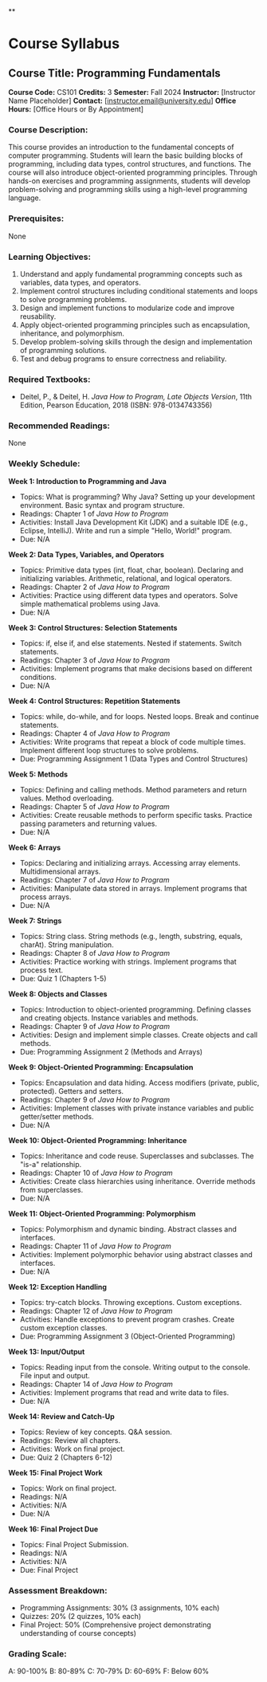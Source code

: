 **
# Course Syllabus
## Course Title: Programming Fundamentals
**Course Code:** CS101
**Credits:** 3
**Semester:** Fall 2024
**Instructor:** [Instructor Name Placeholder]
**Contact:** [instructor.email@university.edu]
**Office Hours:** [Office Hours or By Appointment]

### Course Description:
This course provides an introduction to the fundamental concepts of computer programming. Students will learn the basic building blocks of programming, including data types, control structures, and functions. The course will also introduce object-oriented programming principles. Through hands-on exercises and programming assignments, students will develop problem-solving and programming skills using a high-level programming language.

### Prerequisites:
None

### Learning Objectives:
1.  Understand and apply fundamental programming concepts such as variables, data types, and operators.
2.  Implement control structures including conditional statements and loops to solve programming problems.
3.  Design and implement functions to modularize code and improve reusability.
4.  Apply object-oriented programming principles such as encapsulation, inheritance, and polymorphism.
5.  Develop problem-solving skills through the design and implementation of programming solutions.
6.  Test and debug programs to ensure correctness and reliability.

### Required Textbooks:
- Deitel, P., & Deitel, H. *Java How to Program, Late Objects Version*, 11th Edition, Pearson Education, 2018 (ISBN: 978-0134743356)

### Recommended Readings:
None

### Weekly Schedule:
**Week 1: Introduction to Programming and Java**
- Topics: What is programming? Why Java? Setting up your development environment. Basic syntax and program structure.
- Readings: Chapter 1 of *Java How to Program*
- Activities: Install Java Development Kit (JDK) and a suitable IDE (e.g., Eclipse, IntelliJ). Write and run a simple "Hello, World!" program.
- Due: N/A

**Week 2: Data Types, Variables, and Operators**
- Topics: Primitive data types (int, float, char, boolean). Declaring and initializing variables. Arithmetic, relational, and logical operators.
- Readings: Chapter 2 of *Java How to Program*
- Activities: Practice using different data types and operators. Solve simple mathematical problems using Java.
- Due: N/A

**Week 3: Control Structures: Selection Statements**
- Topics: if, else if, and else statements. Nested if statements. Switch statements.
- Readings: Chapter 3 of *Java How to Program*
- Activities: Implement programs that make decisions based on different conditions.
- Due: N/A

**Week 4: Control Structures: Repetition Statements**
- Topics: while, do-while, and for loops. Nested loops. Break and continue statements.
- Readings: Chapter 4 of *Java How to Program*
- Activities: Write programs that repeat a block of code multiple times. Implement different loop structures to solve problems.
- Due: Programming Assignment 1 (Data Types and Control Structures)

**Week 5: Methods**
- Topics: Defining and calling methods. Method parameters and return values. Method overloading.
- Readings: Chapter 5 of *Java How to Program*
- Activities: Create reusable methods to perform specific tasks. Practice passing parameters and returning values.
- Due: N/A

**Week 6: Arrays**
- Topics: Declaring and initializing arrays. Accessing array elements. Multidimensional arrays.
- Readings: Chapter 7 of *Java How to Program*
- Activities: Manipulate data stored in arrays. Implement programs that process arrays.
- Due: N/A

**Week 7: Strings**
- Topics: String class. String methods (e.g., length, substring, equals, charAt). String manipulation.
- Readings: Chapter 8 of *Java How to Program*
- Activities: Practice working with strings. Implement programs that process text.
- Due: Quiz 1 (Chapters 1-5)

**Week 8: Objects and Classes**
- Topics: Introduction to object-oriented programming. Defining classes and creating objects. Instance variables and methods.
- Readings: Chapter 9 of *Java How to Program*
- Activities: Design and implement simple classes. Create objects and call methods.
- Due: Programming Assignment 2 (Methods and Arrays)

**Week 9: Object-Oriented Programming: Encapsulation**
- Topics: Encapsulation and data hiding. Access modifiers (private, public, protected). Getters and setters.
- Readings: Chapter 9 of *Java How to Program*
- Activities: Implement classes with private instance variables and public getter/setter methods.
- Due: N/A

**Week 10: Object-Oriented Programming: Inheritance**
- Topics: Inheritance and code reuse. Superclasses and subclasses. The "is-a" relationship.
- Readings: Chapter 10 of *Java How to Program*
- Activities: Create class hierarchies using inheritance. Override methods from superclasses.
- Due: N/A

**Week 11: Object-Oriented Programming: Polymorphism**
- Topics: Polymorphism and dynamic binding. Abstract classes and interfaces.
- Readings: Chapter 11 of *Java How to Program*
- Activities: Implement polymorphic behavior using abstract classes and interfaces.
- Due: N/A

**Week 12: Exception Handling**
- Topics: try-catch blocks. Throwing exceptions. Custom exceptions.
- Readings: Chapter 12 of *Java How to Program*
- Activities: Handle exceptions to prevent program crashes. Create custom exception classes.
- Due: Programming Assignment 3 (Object-Oriented Programming)

**Week 13: Input/Output**
- Topics: Reading input from the console. Writing output to the console. File input and output.
- Readings: Chapter 14 of *Java How to Program*
- Activities: Implement programs that read and write data to files.
- Due: N/A

**Week 14: Review and Catch-Up**
- Topics: Review of key concepts. Q&A session.
- Readings: Review all chapters.
- Activities: Work on final project.
- Due: Quiz 2 (Chapters 6-12)

**Week 15: Final Project Work**
- Topics: Work on final project.
- Readings: N/A
- Activities: N/A
- Due: N/A

**Week 16: Final Project Due**
- Topics: Final Project Submission.
- Readings: N/A
- Activities: N/A
- Due: Final Project

### Assessment Breakdown:
*   Programming Assignments: 30% (3 assignments, 10% each)
*   Quizzes: 20% (2 quizzes, 10% each)
*   Final Project: 50% (Comprehensive project demonstrating understanding of course concepts)

### Grading Scale:
A: 90-100%
B: 80-89%
C: 70-79%
D: 60-69%
F: Below 60%